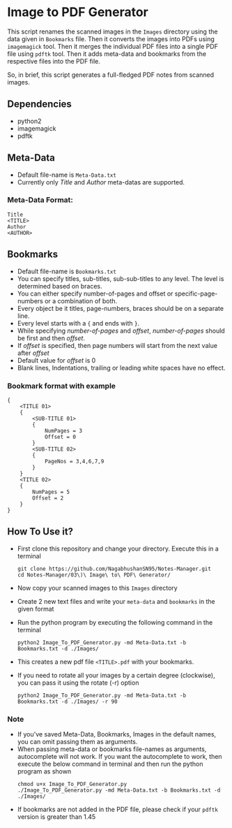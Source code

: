 # Image to PDF Generator

This script renames the scanned images in the `Images` directory using the data given in `Bookmarks` file. Then it 
converts the images into PDFs using `imagemagick` tool. Then it merges the individual PDF files into a single PDF 
file using `pdftk` tool. Then it adds meta-data and bookmarks from the respective files into the PDF file.

   So, in brief, this script generates a full-fledged PDF notes from scanned images.

## Dependencies
* python2
* imagemagick
* pdftk

## Meta-Data
* Default file-name is `Meta-Data.txt`
* Currently only _Title_ and _Author_ meta-datas are supported.

### Meta-Data Format:
```
Title
<TITLE>
Author
<AUTHOR>
```

## Bookmarks
* Default file-name is `Bookmarks.txt`
* You can specify titles, sub-titles, sub-sub-titles to any level. The level is determined based on braces.
* You can either specify number-of-pages and offset or specific-page-numbers or a combination of both.
* Every object be it titles, page-numbers, braces should be on a separate line.
* Every level starts with a `{` and ends with `}`.
* While specifying _number-of-pages_ and _offset_, _number-of-pages_ should be first and then _offset_.
* If _offset_ is specified, then page numbers will start from the next value after _offset_
* Default value for _offset_ is 0
* Blank lines, Indentations, trailing or leading white spaces have no effect.

### Bookmark format with example
```
{
    <TITLE 01>
    {
        <SUB-TITLE 01>
        {
            NumPages = 3
            Offset = 0
        }
        <SUB-TITLE 02>
        {
            PageNos = 3,4,6,7,9
        }
    }
    <TITLE 02>
    {
        NumPages = 5
        Offset = 2
    }
}
```

## How To Use it?
* First clone this repository and change your directory. Execute this in a terminal

  ```
  git clone https://github.com/NagabhushanSN95/Notes-Manager.git
  cd Notes-Manager/03\)\ Image\ to\ PDF\ Generator/ 
  ```
* Now copy your scanned images to this `Images` directory
* Create 2 new text files and write your `meta-data` and `bookmarks` in the given format
* Run the python program by executing the following command in the terminal
  ```
  python2 Image_To_PDF_Generator.py -md Meta-Data.txt -b Bookmarks.txt -d ./Images/
  ```
* This creates a new pdf file `<TITLE>.pdf` with your bookmarks.
* If you need to rotate all your images by a certain degree (clockwise), you can pass it using the rotate (-r) option
  ```
  python2 Image_To_PDF_Generator.py -md Meta-Data.txt -b Bookmarks.txt -d ./Images/ -r 90
  ```

### Note
* If you've saved Meta-Data, Bookmarks, Images in the default names, you can omit passing them as arguments.
* When passing meta-data or bookmarks file-names as arguments, autocomplete will not work. If you want the 
autocomplete to work, then execute the below command in terminal and then run the python program as shown
  ```
  chmod u+x Image_To_PDF_Generator.py
  ./Image_To_PDF_Generator.py -md Meta-Data.txt -b Bookmarks.txt -d ./Images/
  ```
* If bookmarks are not added in the PDF file, please check if your `pdftk` version is greater than 1.45
